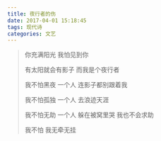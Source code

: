 ```yaml
---
title: 夜行者的伤
date: 2017-04-01 15:18:45
tags: 现代诗
categories: 文艺
---
```

<blockquote class="blockquote-center">
你充满阳光
我怕见到你

有太阳就会有影子
而我是个夜行者

我不怕黑夜
一个人
连影子都别跟着我

我不怕孤独
一个人
去浪迹天涯

我不怕无助
一个人
躲在被窝里哭
我也不会求助

我不怕
我无牵无挂
</blockquote>
